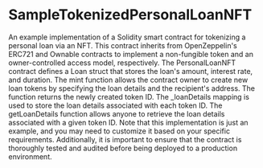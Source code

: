 # SampleTokenizedPersonalLoanNFT
An example implementation of a Solidity smart contract for tokenizing a personal loan via an NFT.
This contract inherits from OpenZeppelin's ERC721 and Ownable contracts to implement a non-fungible token and an owner-controlled access model, respectively. The PersonalLoanNFT contract defines a Loan struct that stores the loan's amount, interest rate, and duration.
The mint function allows the contract owner to create new loan tokens by specifying the loan details and the recipient's address. The function returns the newly created token ID. The _loanDetails mapping is used to store the loan details associated with each token ID.
The getLoanDetails function allows anyone to retrieve the loan details associated with a given token ID.
Note that this implementation is just an example, and you may need to customize it based on your specific requirements. Additionally, it is important to ensure that the contract is thoroughly tested and audited before being deployed to a production environment.
